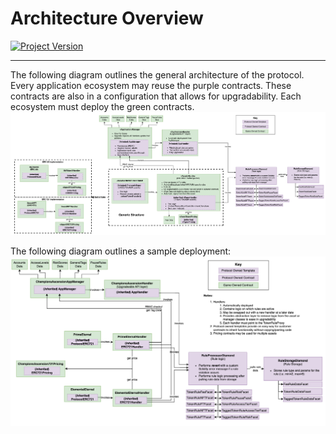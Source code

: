 
# Architecture Overview
[![Project Version][version-image]][version-url]

---

The following diagram outlines the general architecture of the protocol. Every application
ecosystem may reuse the purple contracts. These contracts are also in a configuration that allows for upgradability. Each 
ecosystem must deploy the green contracts. 
![Protocol Architecture](./images/ProtocolOverview.png)

The following diagram outlines a sample deployment: 
![Sample Deployment](./images/ExampleDeployment.png)
   
<!-- These are the body links -->
[deploymentGuide-url]: deployment/NFT-DEPLOYMENT.md
[userGuide-url]: USER-GUIDE.md
[ruleGuide-url]: rules/RULE-GUIDE.md
[glossary-url]: GLOSSARY.md

<!-- These are the header links -->
[version-image]: https://img.shields.io/badge/Version-1.1.0-brightgreen?style=for-the-badge&logo=appveyor
[version-url]: https://github.com/thrackle-io/Tron
